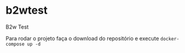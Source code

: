 # b2wtest
B2w Test 

Para rodar o projeto faça o download do repositório  e execute `docker-compose up -d`
